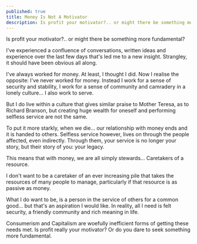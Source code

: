 ```yaml
---
published: true
title: Money Is Not A Motivator
description: Is profit your motivator?.. or might there be something more fundamental?
---
```


Is profit your motivator?.. or might there be something more fundamental?

I've experienced a confluence of conversations, written ideas and experience over the last few days that's led me to a new insight. Strangley, it should have been obvious all along.

I've always worked for money. At least, I thought I did. Now I realise the opposite: I've never worked for money. Instead I work for a sense of security and stability, I work for a sense of community and camradery in a lonely culture... I also work to serve.

But I do live within a culture that gives similar praise to Mother Teresa, as to Richard Branson, but creating huge wealth for oneself and performing selfless service are not the same. 

To put it more starkly, when we die... our relationship with money ends and it is handed to others. Selfless service however, lives on through the people affected, even indirectly. Through them, your service is no longer your story, but their story of you: your legacy.

This means that with money, we are all simply stewards... Caretakers of a resource.

I don't want to be a caretaker of an ever increasing pile that takes the resources of many people to manage, particularly if that resource is as passive as money.

What I do want to be, is a person in the service of others for a common good... but that's an aspiration I would like. In reality, all I need is felt security, a friendly community and rich meaning in life.

Consumerism and Capitalism are woefully inefficient forms of getting these needs met. Is profit really your motivator? Or do you dare to seek something more fundamental.
